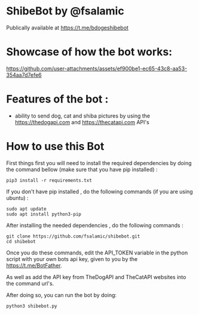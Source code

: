 # ShibeBot by @fsalamic    
Publically available at https://t.me/bdogeshibebot 

# Showcase of how the bot works:

https://github.com/user-attachments/assets/ef900be1-ec65-43c8-aa53-354aa7d7efe6

# Features of the bot :

 - ability to send dog, cat and shiba pictures by using the https://thedogapi.com and https://thecatapi.com API's

# How to use this Bot
First things first you will need to install the required dependencies by doing the command bellow (make sure that you have pip installed) :

```
pip3 install -r requirements.txt
```

If you don't have pip installed , do the following commands (if you are using ubuntu) :
```
sudo apt update
sudo apt install python3-pip
```
After installing the needed dependencies , do the following commands :
```
git clone https://github.com/fsalamic/shibebot.git
cd shibebot
```
Once you do these commands, edit the API_TOKEN variable in the python script with your own bots api key, given to you by the https://t.me/BotFather.

As well as add the API key from TheDogAPI and TheCatAPI websites into the command url's.

After doing so, you can run the bot by doing:
```
python3 shibebot.py
```

